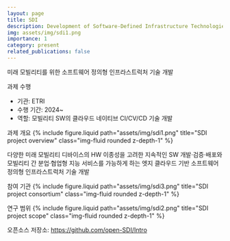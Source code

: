 ```yaml
---
layout: page
title: SDI
description: Development of Software-Defined Infrastructure Technologies for Future Mobility
img: assets/img/sdi1.png
importance: 1
category: present
related_publications: false
---
```


미래 모빌리티를 위한 소프트웨어 정의형 인프라스트럭처 기술 개발

과제 수행
- 기관: ETRI
- 수행 기간: 2024~
- 역할: 모빌리티 SW의 클라우드 네이티브 CI/CV/CD 기술 개발

과제 개요
{% include figure.liquid path="assets/img/sdi1.png" title="SDI project overview" class="img-fluid rounded z-depth-1" %}

다양한 미래 모빌리티 디바이스의 HW 이종성을 고려한 지속적인 SW 개발·검증·배포와 모빌리티 간 분업·협업형 지능 서비스를 가능하게 하는 엣지 클라우드 기반 소프트웨어 정의형 인프라스트럭처 기술 개발

참여 기관
{% include figure.liquid path="assets/img/sdi3.png" title="SDI project consortium" class="img-fluid rounded z-depth-1" %}

연구 범위
{% include figure.liquid path="assets/img/sdi2.png" title="SDI project scope" class="img-fluid rounded z-depth-1" %}

오픈소스 저장소: https://github.com/open-SDI/Intro